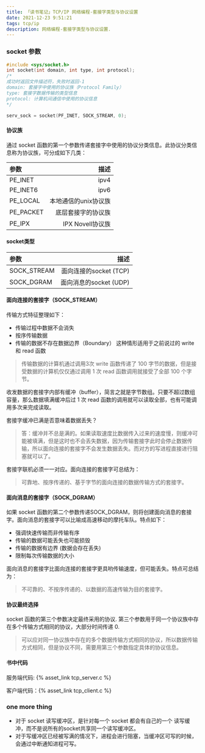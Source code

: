 ```yaml
---
title: 「读书笔记」TCP/IP 网络编程-套接字类型与协议设置
date: 2021-12-23 9:51:21
tags: tcp/ip
description: 网络编程-套接字类型与协议设置.
---
```

### socket 参数

``` c
#include <sys/socket.h>
int socket(int domain, int type, int protocol);
/*
成功时返回文件描述符，失败时返回-1
domain: 套接字中使用的协议族（Protocol Family）
type: 套接字数据传输的类型信息
protocol: 计算机间通信中使用的协议信息
*/
```

``` c
serv_sock = socket(PF_INET, SOCK_STREAM, 0);
```
#### 协议族
通过 socket 函数的第一个参数传递套接字中使用的协议分类信息。此协议分类信息称为协议族，可分成如下几类：


| 参数 | 描述 |
| :-----| ----: |
|PE_INET|ipv4|
|PE_INET6|ipv6|
|PE_LOCAL|本地通信的unix协议族|
|PE_PACKET|底层套接字的协议族|
|PE_IPX|IPX Novell协议族|

#### socket类型
| 参数 | 描述 |
| :-----| ----: |
|SOCK_STREAM|面向连接的socket (TCP)|
|SOCK_DGRAM|面向消息的socket (UDP)|


#### 面向连接的套接字（SOCK_STREAM）
传输方式特征整理如下：

- 传输过程中数据不会消失
- 按序传输数据
- 传输的数据不存在数据边界（Boundary）
这种情形适用于之前说过的 write 和 read 函数

> 传输数据的计算机通过调用3次 write 函数传递了 100 字节的数据，但是接受数据的计算机仅仅通过调用 1 次 read 函数调用就接受了全部 100 个字节。

收发数据的套接字内部有缓冲（buffer），简言之就是字节数组。只要不超过数组容量，那么数据填满缓冲后过 1 次 read 函数的调用就可以读取全部，也有可能调用多次来完成读取。

套接字缓冲已满是否意味着数据丢失？

> 答：缓冲并不总是满的。如果读取速度比数据传入过来的速度慢，则缓冲可能被填满，但是这时也不会丢失数据，因为传输套接字此时会停止数据传输，所以面向连接的套接字不会发生数据丢失。而对方的写进程直接进行阻塞就可以了。

套接字联机必须一一对应。面向连接的套接字可总结为：

> 可靠地、按序传递的、基于字节的面向连接的数据传输方式的套接字。


#### 面向消息的套接字（SOCK_DGRAM）
如果 socket 函数的第二个参数传递SOCK_DGRAM，则将创建面向消息的套接字。面向消息的套接字可以比喻成高速移动的摩托车队。特点如下：

- 强调快速传输而非传输有序
- 传输的数据可能丢失也可能损毁
- 传输的数据有边界 (数据会存在丢失)
- 限制每次传输数据的大小

面向消息的套接字比面向连接的套接字更具哟传输速度，但可能丢失。特点可总结为：

> 不可靠的、不按序传递的、以数据的高速传输为目的套接字。


#### 协议最终选择
socket 函数的第三个参数决定最终采用的协议.
第三个参数用于同一个协议族中存在多个传输方式相同的协议，大部分时间传递 0.

> 可以应对同一协议族中存在的多个数据传输方式相同的协议，所以数据传输方式相同，但是协议不同，需要用第三个参数指定具体的协议信息。

#### 书中代码
服务端代码: {% asset_link tcp_server.c %}

客户端代码：{% asset_link tcp_client.c %}


### one more thing
- 对于 socket 读写缓冲区，是针对每一个 socket 都会有自己的一个 读写缓冲，而不是说所有的socket共享同一个读写缓冲区。
- 对于写缓冲区已经被写满的情况下，进程会进行阻塞，当缓冲区可写的时候，会通过中断通知进程可写。
